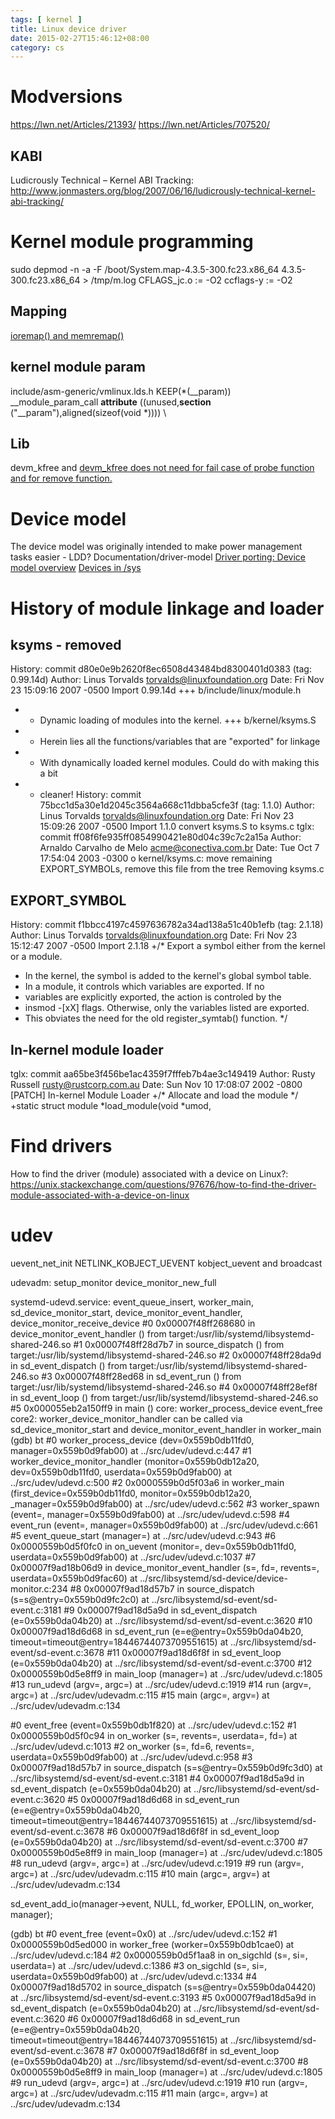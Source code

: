 ```yaml
---
tags: [ kernel ] 
title: Linux device driver
date: 2015-02-27T15:46:12+08:00 
category: cs
---
```


# Modversions
https://lwn.net/Articles/21393/
https://lwn.net/Articles/707520/
## KABI 
Ludicrously Technical – Kernel ABI Tracking: http://www.jonmasters.org/blog/2007/06/16/ludicrously-technical-kernel-abi-tracking/

# Kernel module programming
sudo depmod -n -a -F /boot/System.map-4.3.5-300.fc23.x86_64  4.3.5-300.fc23.x86_64 > /tmp/m.log
CFLAGS_jc.o := -O2 
ccflags-y := -O2
## Mapping
[ioremap() and memremap()](https://lwn.net/Articles/653585/)
## kernel module param
include/asm-generic/vmlinux.lds.h
                KEEP(*(__param))                                        \
__module_param_call
__attribute__ ((unused,__section__ ("__param"),aligned(sizeof(void *)))) \
## Lib
devm_kfree and [devm_kfree does not need for fail case of probe function and for remove function.](http://lists.freedesktop.org/archives/dri-devel/2013-May/038943.html)

# Device model
The device model was originally intended to make power management tasks easier - LDD?
Documentation/driver-model
[Driver porting: Device model overview](http://lwn.net/Articles/31185/)
[Devices in /sys](https://lwn.net/Articles/604413/)

# History of module linkage and loader
## ksyms - removed
History: commit d80e0e9b2620f8ec6508d43484bd8300401d0383 (tag: 0.99.14d)
Author: Linus Torvalds <torvalds@linuxfoundation.org>
Date:   Fri Nov 23 15:09:16 2007 -0500
    Import 0.99.14d
+++ b/include/linux/module.h
+ * Dynamic loading of modules into the kernel.
+++ b/kernel/ksyms.S
+ * Herein lies all the functions/variables that are "exported" for linkage
+ * With dynamically loaded kernel modules. Could do with making this a bit 
+ * cleaner!
History: commit 75bcc1d5a30e1d2045c3564a668c11dbba5cfe3f (tag: 1.1.0)
Author: Linus Torvalds <torvalds@linuxfoundation.org>
Date:   Fri Nov 23 15:09:26 2007 -0500
    Import 1.1.0
convert ksyms.S to ksyms.c
tglx: commit ff08f6fe935ff0854990421e80d04c39c7c2a15a
Author: Arnaldo Carvalho de Melo <acme@conectiva.com.br>
Date:   Tue Oct 7 17:54:04 2003 -0300
    o kernel/ksyms.c: move remaining EXPORT_SYMBOLs, remove this file from the tree
Removing ksyms.c
## EXPORT_SYMBOL
History: commit f1bbcc4197c4597636782a34ad138a51c40b1efb (tag: 2.1.18)
Author: Linus Torvalds <torvalds@linuxfoundation.org>
Date:   Fri Nov 23 15:12:47 2007 -0500
    Import 2.1.18
+/* Export a symbol either from the kernel or a module.
+   In the kernel, the symbol is added to the kernel's global symbol table.
+   In a module, it controls which variables are exported.  If no
+   variables are explicitly exported, the action is controled by the 
+   insmod -[xX] flags.  Otherwise, only the variables listed are exported.
+   This obviates the need for the old register_symtab() function.  */  
## In-kernel module loader
tglx: commit aa65be3f456be1ac4359f7fffeb7b4ae3c149419
Author: Rusty Russell <rusty@rustcorp.com.au>
Date:   Sun Nov 10 17:08:07 2002 -0800
    [PATCH] In-kernel Module Loader
+/* Allocate and load the module */
+static struct module *load_module(void *umod,

# Find drivers
How to find the driver (module) associated with a device on Linux?:  https://unix.stackexchange.com/questions/97676/how-to-find-the-driver-module-associated-with-a-device-on-linux

# udev
uevent_net_init
NETLINK_KOBJECT_UEVENT
kobject_uevent and broadcast

udevadm: setup_monitor  device_monitor_new_full

systemd-udevd.service: event_queue_insert, worker_main, sd_device_monitor_start, device_monitor_event_handler, device_monitor_receive_device
#0  0x00007f48ff268680 in device_monitor_event_handler () from target:/usr/lib/systemd/libsystemd-shared-246.so
#1  0x00007f48ff28d7b7 in source_dispatch () from target:/usr/lib/systemd/libsystemd-shared-246.so
#2  0x00007f48ff28da9d in sd_event_dispatch () from target:/usr/lib/systemd/libsystemd-shared-246.so
#3  0x00007f48ff28ed68 in sd_event_run () from target:/usr/lib/systemd/libsystemd-shared-246.so
#4  0x00007f48ff28ef8f in sd_event_loop () from target:/usr/lib/systemd/libsystemd-shared-246.so
#5  0x000055eb2a150ff9 in main ()
core: worker_process_device event_free
core2: worker_device_monitor_handler can be called via sd_device_monitor_start and device_monitor_event_handler in worker_main
(gdb) bt
#0  worker_process_device (dev=0x559b0db11fd0, manager=0x559b0d9fab00) at ../src/udev/udevd.c:447
#1  worker_device_monitor_handler (monitor=0x559b0db12a20, dev=0x559b0db11fd0, userdata=0x559b0d9fab00) at ../src/udev/udevd.c:500
#2  0x0000559b0d5f03a6 in worker_main (first_device=0x559b0db11fd0, monitor=0x559b0db12a20, _manager=0x559b0d9fab00) at ../src/udev/udevd.c:562
#3  worker_spawn (event=<optimized out>, manager=0x559b0d9fab00) at ../src/udev/udevd.c:598
#4  event_run (event=<optimized out>, manager=0x559b0d9fab00) at ../src/udev/udevd.c:661
#5  event_queue_start (manager=<optimized out>) at ../src/udev/udevd.c:943
#6  0x0000559b0d5f0fc0 in on_uevent (monitor=<optimized out>, dev=0x559b0db11fd0, userdata=0x559b0d9fab00) at ../src/udev/udevd.c:1037
#7  0x00007f9ad18b06d9 in device_monitor_event_handler (s=<optimized out>, fd=<optimized out>, revents=<optimized out>, userdata=0x559b0d9fac60)
    at ../src/libsystemd/sd-device/device-monitor.c:234
#8  0x00007f9ad18d57b7 in source_dispatch (s=s@entry=0x559b0d9fc2c0) at ../src/libsystemd/sd-event/sd-event.c:3181
#9  0x00007f9ad18d5a9d in sd_event_dispatch (e=0x559b0da04b20) at ../src/libsystemd/sd-event/sd-event.c:3620
#10 0x00007f9ad18d6d68 in sd_event_run (e=e@entry=0x559b0da04b20, timeout=timeout@entry=18446744073709551615)
    at ../src/libsystemd/sd-event/sd-event.c:3678
#11 0x00007f9ad18d6f8f in sd_event_loop (e=0x559b0da04b20) at ../src/libsystemd/sd-event/sd-event.c:3700
#12 0x0000559b0d5e8ff9 in main_loop (manager=<optimized out>) at ../src/udev/udevd.c:1805
#13 run_udevd (argv=<optimized out>, argc=<optimized out>) at ../src/udev/udevd.c:1919
#14 run (argv=<optimized out>, argc=<optimized out>) at ../src/udev/udevadm.c:115
#15 main (argc=<optimized out>, argv=<optimized out>) at ../src/udev/udevadm.c:134



#0  event_free (event=0x559b0db1f820) at ../src/udev/udevd.c:152
#1  0x0000559b0d5f0c94 in on_worker (s=<optimized out>, revents=<optimized out>, userdata=<optimized out>, fd=<optimized out>)
    at ../src/udev/udevd.c:1013
#2  on_worker (s=<optimized out>, fd=6, revents=<optimized out>, userdata=0x559b0d9fab00) at ../src/udev/udevd.c:958
#3  0x00007f9ad18d57b7 in source_dispatch (s=s@entry=0x559b0d9fc3d0) at ../src/libsystemd/sd-event/sd-event.c:3181
#4  0x00007f9ad18d5a9d in sd_event_dispatch (e=0x559b0da04b20) at ../src/libsystemd/sd-event/sd-event.c:3620
#5  0x00007f9ad18d6d68 in sd_event_run (e=e@entry=0x559b0da04b20, timeout=timeout@entry=18446744073709551615)
    at ../src/libsystemd/sd-event/sd-event.c:3678
#6  0x00007f9ad18d6f8f in sd_event_loop (e=0x559b0da04b20) at ../src/libsystemd/sd-event/sd-event.c:3700
#7  0x0000559b0d5e8ff9 in main_loop (manager=<optimized out>) at ../src/udev/udevd.c:1805
#8  run_udevd (argv=<optimized out>, argc=<optimized out>) at ../src/udev/udevd.c:1919
#9  run (argv=<optimized out>, argc=<optimized out>) at ../src/udev/udevadm.c:115
#10 main (argc=<optimized out>, argv=<optimized out>) at ../src/udev/udevadm.c:134

sd_event_add_io(manager->event, NULL, fd_worker, EPOLLIN, on_worker, manager);

(gdb) bt
#0  event_free (event=0x0) at ../src/udev/udevd.c:152
#1  0x0000559b0d5ed000 in worker_free (worker=0x559b0db1cae0) at ../src/udev/udevd.c:184
#2  0x0000559b0d5f1aa8 in on_sigchld (s=<optimized out>, si=<optimized out>, userdata=<optimized out>) at ../src/udev/udevd.c:1386
#3  on_sigchld (s=<optimized out>, si=<optimized out>, userdata=0x559b0d9fab00) at ../src/udev/udevd.c:1334
#4  0x00007f9ad18d5702 in source_dispatch (s=s@entry=0x559b0da04420) at ../src/libsystemd/sd-event/sd-event.c:3193
#5  0x00007f9ad18d5a9d in sd_event_dispatch (e=0x559b0da04b20) at ../src/libsystemd/sd-event/sd-event.c:3620
#6  0x00007f9ad18d6d68 in sd_event_run (e=e@entry=0x559b0da04b20, timeout=timeout@entry=18446744073709551615)
    at ../src/libsystemd/sd-event/sd-event.c:3678
#7  0x00007f9ad18d6f8f in sd_event_loop (e=0x559b0da04b20) at ../src/libsystemd/sd-event/sd-event.c:3700
#8  0x0000559b0d5e8ff9 in main_loop (manager=<optimized out>) at ../src/udev/udevd.c:1805
#9  run_udevd (argv=<optimized out>, argc=<optimized out>) at ../src/udev/udevd.c:1919
#10 run (argv=<optimized out>, argc=<optimized out>) at ../src/udev/udevadm.c:115
#11 main (argc=<optimized out>, argv=<optimized out>) at ../src/udev/udevadm.c:134
